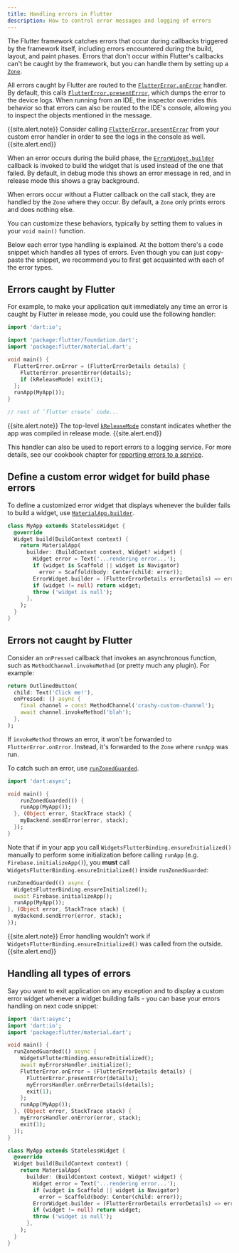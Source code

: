 ```yaml
---
title: Handling errors in Flutter
description: How to control error messages and logging of errors
---
```


<?code-excerpt path-base="testing/errors"?>

The Flutter framework catches errors that occur during callbacks
triggered by the framework itself, including errors encountered
during the build, layout, and paint phases. Errors that don't occur
within Flutter's callbacks can't be caught by the framework,
but you can handle them by setting up a [`Zone`][].

All errors caught by Flutter are routed to the
[`FlutterError.onError`][] handler. By default,
this calls [`FlutterError.presentError`][],
which dumps the error to the device logs.
When running from an IDE, the inspector overrides this
behavior so that errors can also be routed to the IDE's
console, allowing you to inspect the
objects mentioned in the message.

{{site.alert.note}}
  Consider calling [`FlutterError.presentError`][]
  from your custom error handler in order to see
  the logs in the console as well.
{{site.alert.end}}

When an error occurs during the build phase,
the [`ErrorWidget.builder`][] callback is
invoked to build the widget that is used
instead of the one that failed. By default,
in debug mode this shows an error message in red,
and in release mode this shows a gray background.

When errors occur without a Flutter callback on the call stack,
they are handled by the `Zone` where they occur. By default,
a `Zone` only prints errors and does nothing else.

You can customize these behaviors,
typically by setting them to values in
your `void main()` function.

Below each error type handling is explained. At the bottom
there's a code snippet which handles all types of errors. Even
though you can just copy-paste the snippet, we recommend you
to first get acquainted with each of the error types.

## Errors caught by Flutter

For example, to make your application quit immediately any time an
error is caught by Flutter in release mode, you could use the
following handler:

<?code-excerpt "lib/quit_immediate.dart (Main)"?>
```dart
import 'dart:io';

import 'package:flutter/foundation.dart';
import 'package:flutter/material.dart';

void main() {
  FlutterError.onError = (FlutterErrorDetails details) {
    FlutterError.presentError(details);
    if (kReleaseMode) exit(1);
  };
  runApp(MyApp());
}

// rest of `flutter create` code...
```
{{site.alert.note}}
  The top-level [`kReleaseMode`][] constant indicates
  whether the app was compiled in release mode.
{{site.alert.end}}

This handler can also be used to report errors to a logging service.
For more details, see our cookbook chapter for 
[reporting errors to a service][].

## Define a custom error widget for build phase errors

To define a customized error widget that displays whenever
the builder fails to build a widget, use [`MaterialApp.builder`][].

<?code-excerpt "lib/excerpts.dart (CustomError)"?>
```dart
class MyApp extends StatelessWidget {
  @override
  Widget build(BuildContext context) {
    return MaterialApp(
      builder: (BuildContext context, Widget? widget) {
        Widget error = Text('...rendering error...');
        if (widget is Scaffold || widget is Navigator)
          error = Scaffold(body: Center(child: error));
        ErrorWidget.builder = (FlutterErrorDetails errorDetails) => error;
        if (widget != null) return widget;
        throw ('widget is null');
      },
    );
  }
}
```

## Errors not caught by Flutter

Consider an `onPressed` callback that invokes an asynchronous function,
such as `MethodChannel.invokeMethod` (or pretty much any plugin).
For example:

<?code-excerpt "lib/excerpts.dart (OnPressed)" replace="/return //;//g"?>
```dart
return OutlinedButton(
  child: Text('Click me!'),
  onPressed: () async {
    final channel = const MethodChannel('crashy-custom-channel');
    await channel.invokeMethod('blah');
  },
);
```

If `invokeMethod` throws an error, it won't be forwarded to `FlutterError.onError`.
Instead, it's forwarded to the `Zone` where `runApp` was run.

To catch such an error, use [`runZonedGuarded`][].

<?code-excerpt "lib/excerpts.dart (CatchError)" replace="/MyBackend myBackend = MyBackend\(\);\n//g"?>
```dart
import 'dart:async';

void main() {
    runZonedGuarded(() {
    runApp(MyApp());
  }, (Object error, StackTrace stack) {
    myBackend.sendError(error, stack);
  });
}
```

Note that if in your app you call `WidgetsFlutterBinding.ensureInitialized()`
manually to perform some initialization before calling `runApp` (e.g.
`Firebase.initializeApp()`), you **must** call
`WidgetsFlutterBinding.ensureInitialized()` inside `runZonedGuarded`:

<?code-excerpt "lib/run_zoned_guarded.dart (Initialize)"?>
```dart
runZonedGuarded(() async {
  WidgetsFlutterBinding.ensureInitialized();
  await Firebase.initializeApp();
  runApp(MyApp());
}, (Object error, StackTrace stack) {
  myBackend.sendError(error, stack);
});
```

{{site.alert.note}}
    Error handling wouldn't work if `WidgetsFlutterBinding.ensureInitialized()`
    was called from the outside.
{{site.alert.end}}

## Handling all types of errors

Say you want to exit application on any exception and to display
a custom error widget whenever a widget building fails - you can base
your errors handling on next code snippet:

<?code-excerpt "lib/main.dart (Main)"?>
```dart
import 'dart:async';
import 'dart:io';
import 'package:flutter/material.dart';

void main() {
  runZonedGuarded(() async {
    WidgetsFlutterBinding.ensureInitialized();
    await myErrorsHandler.initialize();
    FlutterError.onError = (FlutterErrorDetails details) {
      FlutterError.presentError(details);
      myErrorsHandler.onErrorDetails(details);
      exit(1);
    };
    runApp(MyApp());
  }, (Object error, StackTrace stack) {
    myErrorsHandler.onError(error, stack);
    exit(1);
  });
}

class MyApp extends StatelessWidget {
  @override
  Widget build(BuildContext context) {
    return MaterialApp(
      builder: (BuildContext context, Widget? widget) {
        Widget error = Text('...rendering error...');
        if (widget is Scaffold || widget is Navigator)
          error = Scaffold(body: Center(child: error));
        ErrorWidget.builder = (FlutterErrorDetails errorDetails) => error;
        if (widget != null) return widget;
        throw ('widget is null');
      },
    );
  }
}
```

[`ErrorWidget.builder`]: {{site.api}}/flutter/widgets/ErrorWidget/builder.html
[`FlutterError.onError`]: {{site.api}}/flutter/foundation/FlutterError/onError.html
[`FlutterError.presentError`]: {{site.api}}/flutter/foundation/FlutterError/presentError.html
[`kReleaseMode`]:  {{site.api}}/flutter/foundation/kReleaseMode-constant.html
[`MaterialApp.builder`]: {{site.api}}/flutter/material/MaterialApp/builder.html
[reporting errors to a service]: {{site.url}}/cookbook/maintenance/error-reporting
[`runZonedGuarded`]: {{site.api}}/flutter/dart-async/runZonedGuarded.html
[`Zone`]: {{site.api}}/flutter/dart-async/Zone-class.html
